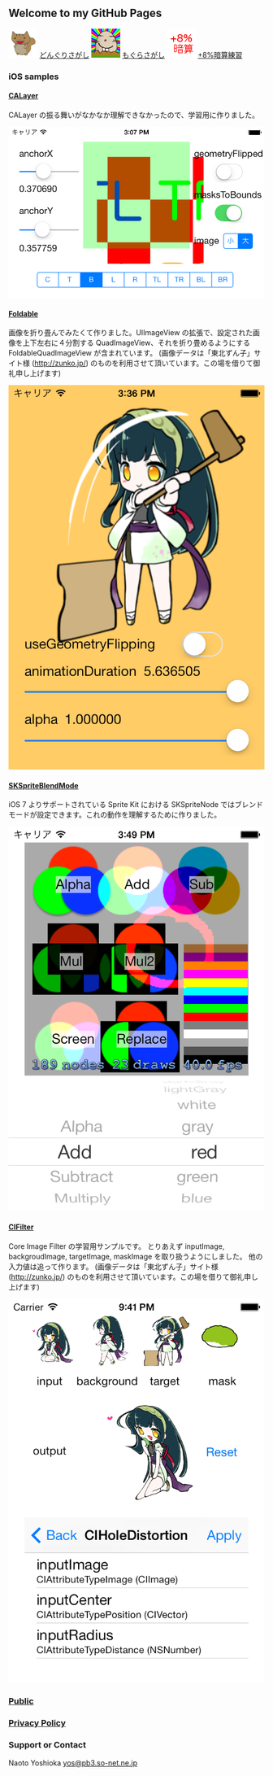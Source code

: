 ## Welcome to my GitHub Pages

![どんぐりさがし](./my_images/Squirrel_icon.png)
[どんぐりさがし](https://itunes.apple.com/jp/app/o-shou-yan-lian-xi-dongurisagashi/id723602722?mt=8)
![もぐらさがし](./my_images/Mogura_icon.png)
[もぐらさがし](https://itunes.apple.com/jp/app/o-shou-yan-lian-xi-mogurasagashi/id723451398?mt=8)
![+8%暗算練習](./my_images/Eight_icon.png)
[+8%暗算練習](https://itunes.apple.com/jp/app/+8-an-suan-lian-xi/id723334393?mt=8)

### iOS samples

#### [CALayer](https://github.com/ynaoto/iOSCALayer)
CALayer の振る舞いがなかなか理解できなかったので、学習用に作りました。

![CALayer](./my_images/CALayer.png)

#### [Foldable](https://github.com/ynaoto/iOSFoldable)
画像を折り畳んでみたくて作りました。UIImageView の拡張で、設定された画像を上下左右に４分割する QuadImageView、それを折り畳めるようにする FoldableQuadImageView が含まれています。
(画像データは「東北ずん子」サイト様 (http://zunko.jp/) のものを利用させて頂いています。この場を借りて御礼申し上げます)

![Foldable](./my_images/Foldable.png)

#### [SKSpriteBlendMode](https://github.com/ynaoto/iOSSKSpriteBlendMode)
iOS 7 よりサポートされている Sprite Kit における SKSpriteNode ではブレンドモードが設定できます。これの動作を理解するために作りました。

![SKSpriteBlendMode](./my_images/SKSpriteBlendMode.png)

#### [CIFilter](https://github.com/ynaoto/iOSCIFilter)
Core Image Filter の学習用サンプルです。
とりあえず inputImage, backgroudImage, targetImage, maskImage を取り扱うようにしました。
他の入力値は追って作ります。
(画像データは「東北ずん子」サイト様 (http://zunko.jp/) のものを利用させて頂いています。この場を借りて御礼申し上げます)

![CIFilter](./my_images/CIFilter.png)

### [Public](http://ynaoto.github.io/public)
### [Privacy Policy](http://ynaoto.github.io/policy/)

### Support or Contact
Naoto Yoshioka yos@pb3.so-net.ne.jp
